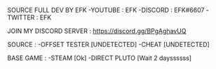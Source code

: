 SOURCE FULL DEV BY EFK
-YOUTUBE : EFK
-DISCORD : EFK#6607
-TWITTER : EFK



JOIN MY DISCORD SERVER : https://discord.gg/BPgAghavUQ



SOURCE : 
-OFFSET TESTER [UNDETECTED]
-CHEAT [UNDETECTED]


BASE GAME : 
-STEAM [Ok]
-DIRECT PLUTO [Wait 2 dayssssss]

